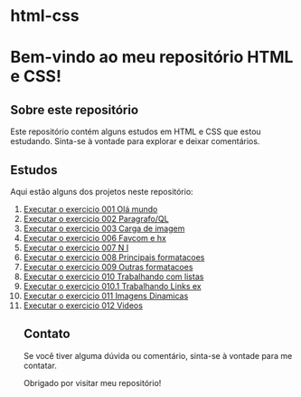 # html-css

# Bem-vindo ao meu repositório HTML e CSS!

## Sobre este repositório

Este repositório contém alguns estudos em HTML e CSS que estou estudando. Sinta-se à vontade para explorar e deixar comentários.

## Estudos 

Aqui estão alguns dos projetos neste repositório:


<ol>

<li><a href="https://eduadovieira.github.io/html-css/exercicios/ex001/index.html">Executar o exercicio 001 Olá mundo<a></li>

<li><a href="https://eduadovieira.github.io/html-css/exercicios/ex002/index.html">Executar o exercicio 002 Paragrafo/QL<a></li>

<li><a href="https://eduadovieira.github.io/html-css/exercicios/ex003/index.html">Executar o exercicio 003 Carga de imagem<a></li>

<li><a href="https://eduadovieira.github.io/html-css/exercicios/ex006/index.html">Executar o exercicio 006 Favcom e hx<a></li>

<li><a href="https://eduadovieira.github.io/html-css/exercicios/ex007/index.html">Executar o exercicio 007 N I<a></li>

<li><a href="https://eduadovieira.github.io/html-css/exercicios/ex008/index.html">Executar o exercicio 008 Principais formatacoes<a></li>

<li><a href="https://eduadovieira.github.io/html-css/exercicios/ex009/index.html">Executar o exercicio 009 Outras formatacoes<a></li>

<li><a href="https://eduadovieira.github.io/html-css/exercicios/ex010/index.html">Executar o exercicio 010 Trabalhando com listas<a></li>

<li><a href="https://eduadovieira.github.io/html-css/exercicios/ex010.1/index.html">Executar o exercicio 010.1 Trabalhando Links ex<a></li>

<li><a href="https://eduadovieira.github.io/html-css/exercicios/ex011/index.html">Executar o exercicio 011 Imagens Dinamicas<a></li>

<li><a href="https://eduadovieira.github.io/html-css/exercicios/ex012/index.html">Executar o exercicio 012 Videos<a></li>



## Contato

Se você tiver alguma dúvida ou comentário, sinta-se à vontade para me contatar.

Obrigado por visitar meu repositório!
